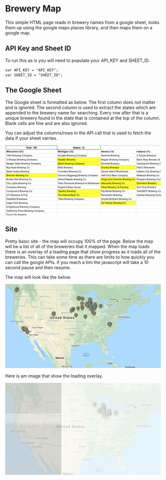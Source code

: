 # Brewery Map

This simple HTML page reads in brewery names from a google sheet, looks them up using the google maps places library, and then maps them on a google map.

## API Key and Sheet ID

To run this as is you will need to populate your API_KEY and SHEET_ID.

```
var API_KEY = "API_KEY";
var SHEET_ID = "SHEET_ID";
```

## The Google Sheet

The Google sheet is formatted as below. The first column does not matter and is ignored. The second column is used to extract the states which are appended to the brewery name for searching. Every row after that is a unique brewery found in the state that is contained at the top of the column. Blank cells are fine and are also ignored.

You can adjust the columns/rows in the API call that is used to fetch the data if your sheet varries. 

![Brewery Map Google Sheet](images/brewery_map_sheet.png "Brewery Map Google Sheet")

## Site

Pretty basic site - the map will occupy 100% of the page. Below the map will be a list of all of the breweries that it mapped. When the map loads there is an overlay of a loading page that show progress as it loads all of the breweries. This can take some time as there are limits to how quickly you can call the google APIs. if you reach a limi the javascript will take a 10 second pause and then resume.

The map will look like the below.

![Brewery Map](images/brewery_map.png "Brewery Map")

Here is am image that show the loading overlay.

![Brewery Map Loading](images/brewery_map_loading.png "Brewery Map Loading")
